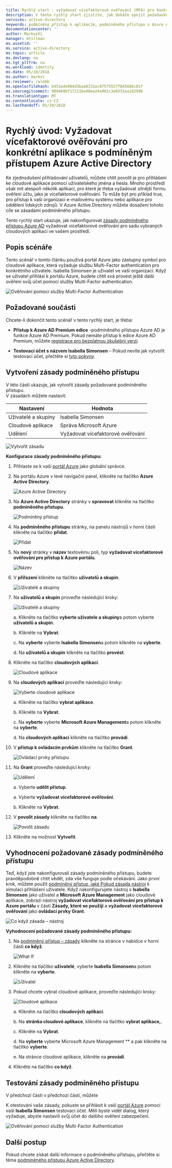 ```yaml
---
title: Rychlý start - vyžadovat vícefaktorové ověřování (MFA) pro konkrétní aplikace s Azure Active Directory podmíněným přístupem | Microsoft Docs
description: V tento rychlý start zjistíte, jak dokáže spojit požadavků ověřování typu používaná cloudové aplikace pomocí podmíněného přístupu Azure Active Directory (Azure AD).
services: active-directory
keywords: podmíněný přístup k aplikacím, podmíněného přístupu s Azure AD, zabezpečený přístup k prostředkům společnosti, zásady podmíněného přístupu
documentationcenter: ''
author: MarkusVi
manager: mtillman
ms.assetid: ''
ms.service: active-directory
ms.topic: article
ms.devlang: na
ms.tgt_pltfrm: na
ms.workload: identity
ms.date: 05/10/2018
ms.author: markvi
ms.reviewer: calebb
ms.openlocfilehash: b451ede984d3baa8331ec87575557f845686c01f
ms.sourcegitcommit: 909469bf17211be40ea24a981c3e0331ea182996
ms.translationtype: MT
ms.contentlocale: cs-CZ
ms.lasthandoff: 05/10/2018
---
```

# <a name="quickstart-require-mfa-for-specific-apps-with-azure-active-directory-conditional-access"></a>Rychlý úvod: Vyžadovat vícefaktorové ověřování pro konkrétní aplikace s podmíněným přístupem Azure Active Directory 

Ke zjednodušení přihlašování uživatelů, můžete chtít povolit je pro přihlášení ke cloudové aplikace pomocí uživatelského jména a hesla. Mnoho prostředí však mít alespoň několik aplikací, pro které je třeba vyžadovat silnější formu ověření účtu, jako je vícefaktorové ověřování. To může být pro příklad true, pro přístup k vaší organizaci e-mailovému systému nebo aplikace pro oddělení lidských zdrojů. V Azure Active Directory můžete dosažení tohoto cíle se zásadami podmíněného přístupu.    

Tento rychlý start ukazuje, jak nakonfigurovat [zásady podmíněného přístupu Azure AD](active-directory-conditional-access-azure-portal.md) vyžadovat vícefaktorové ověřování pro sadu vybraných cloudových aplikací ve vašem prostředí.


## <a name="scenario-description"></a>Popis scénáře

Tento scénář v tomto článku používá portál Azure jako zástupný symbol pro cloudové aplikace, která vyžaduje službu Multi-Factor authentication pro konkrétního uživatele. Isabella Simonsen je uživatel ve vaší organizaci. Když se uživatel přihlásí k portálu Azure, budete chtít svá provést ještě další ověření svůj účet pomocí služby Multi-Factor authentication.

![Ověřování pomocí služby Multi-Factor Authentication](./media/active-directory-conditional-access-app-based-mfa/22.png)



## <a name="prerequisites"></a>Požadované součásti 

Chcete-li dokončit tento scénář v tento rychlý start, je třeba:

- **Přístup k Azure AD Premium edice** -podmíněného přístupu Azure AD je funkce Azure AD Premium. Pokud nemáte přístup k edice Azure AD Premium, můžete [registrace pro bezplatnou zkušební verzí](https://azure.microsoft.com/trial/get-started-active-directory/).

- **Testovací účet s názvem Isabella Simonsen** – Pokud nevíte jak vytvořit testovací účet, přečtěte si [tyto pokyny](https://docs.microsoft.com/azure/active-directory/add-users-azure-active-directory).



## <a name="create-your-conditional-access-policy"></a>Vytvoření zásady podmíněného přístupu 

V této části ukazuje, jak vytvořit zásady požadované podmíněného přístupu.  
V zásadách můžete nastavit:

|Nastavení |Hodnota|
|---     | --- |
|Uživatelé a skupiny | Isabella Simonsen |
|Cloudové aplikace | Správa Microsoft Azure |
|Udělení | Vyžadovat vícefaktorové ověřování |
 

![Vytvořit zásadu](./media/active-directory-conditional-access-app-based-mfa/21.png)




**Konfigurace zásady podmíněného přístupu:**

1. Přihlaste se k vaší [portál Azure](https://portal.azure.com) jako globální správce.

2. Na portálu Azure v levé navigační panel, klikněte na tlačítko **Azure Active Directory**. 

    ![Azure Active Directory](./media/active-directory-conditional-access-app-based-mfa/02.png)

3. Na **Azure Active Directory** stránky v **spravovat** klikněte na tlačítko **podmíněného přístupu**.

    ![Podmíněný přístup](./media/active-directory-conditional-access-app-based-mfa/03.png)
 
4. Na **podmíněného přístupu** stránky, na panelu nástrojů v horní části klikněte na tlačítko **přidat**.

    ![Přidat](./media/active-directory-conditional-access-app-based-mfa/04.png)

5. Na **nový** stránky v **název** textovému poli, typ **vyžadovat vícefaktorové ověřování pro přístup k Azure portálu**.

    ![Název](./media/active-directory-conditional-access-app-based-mfa/05.png)

6. V **přiřazení** klikněte na tlačítko **uživatelů a skupin**.

    ![Uživatelé a skupiny](./media/active-directory-conditional-access-app-based-mfa/06.png)

7. Na **uživatelů a skupin** proveďte následující kroky:

    ![Uživatelé a skupiny](./media/active-directory-conditional-access-app-based-mfa/24.png)

    a. Klikněte na tlačítko **vyberte uživatele a skupiny**a potom vyberte **uživatelů a skupin**.

    b. Klikněte na **Vybrat**.

    c. Na **vyberte** vyberte **Isabella Simonsen**a potom klikněte na **vyberte**.

    d. Na **uživatelů a skupin** klikněte na tlačítko **provést**.

8. Klikněte na tlačítko **cloudových aplikací**.

    ![Cloudové aplikace](./media/active-directory-conditional-access-app-based-mfa/08.png)

9. Na **cloudových aplikací** proveďte následující kroky:

    ![Vyberte cloudové aplikace](./media/active-directory-conditional-access-app-based-mfa/26.png)

    a. Klikněte na tlačítko **vybrat aplikace**.

    b. Klikněte na **Vybrat**.

    c. Na **vyberte** vyberte **Microsoft Azure Management**a potom klikněte na **vyberte**.

    d. Na **cloudových aplikací** klikněte na tlačítko **provádí**.


10. V **přístup k ovládacím prvkům** klikněte na tlačítko **Grant**.

    ![Ovládací prvky přístupu](./media/active-directory-conditional-access-app-based-mfa/10.png)

11. Na **Grant** proveďte následující kroky:

    ![Udělení](./media/active-directory-conditional-access-app-based-mfa/11.png)

    a. Vyberte **udělit přístup**.

    a. Vyberte **vyžadovat vícefaktorové ověřování**.

    b. Klikněte na **Vybrat**.

12. V **povolit zásady** klikněte na tlačítko **na**.

    ![Povolit zásadu](./media/active-directory-conditional-access-app-based-mfa/18.png)

13. Klikněte na možnost **Vytvořit**.


## <a name="evaluate-your-conditional-access-policy"></a>Vyhodnocení požadované zásady podmíněného přístupu

Teď, když jste nakonfigurovali zásady podmíněného přístupu, budete pravděpodobně chtít vědět, zda vše funguje podle očekávání. Jako první krok, můžete použít [podmíněný přístup, jaké Pokud zásada nástroj](active-directory-conditional-access-whatif.md) k simulaci přihlášení uživatele. Když nakonfigurujete nástroj s **Isabella Simonsen** jako uživatel a **Microsoft Azure Management** jako cloudové aplikace, zobrazí nástroj **vyžadovat vícefaktorové ověřování pro přístup k Azure portálu** v části **Zásady, které se použijí** a **vyžadovat vícefaktorové ověřování** jako **ovládací prvky Grant**.

![Co když zásada – nástroj](./media/active-directory-conditional-access-app-based-mfa/23.png)



**Vyhodnocení požadované zásady podmíněného přístupu:**

1. Na [podmíněný přístup – zásady](https://portal.azure.com/#blade/Microsoft_AAD_IAM/ConditionalAccessBlade/Policies) klikněte na stránce v nabídce v horní části **co když**.  
 
    ![What If](./media/active-directory-conditional-access-app-based-mfa/14.png)

2. Klikněte na tlačítko **uživatelé**, vyberte **Isabella Simonsen**a potom klikněte na **vyberte**.

    ![Uživatel](./media/active-directory-conditional-access-app-based-mfa/15.png)

2. Pokud chcete vybrat cloudové aplikace, proveďte následující kroky:

    ![Cloudové aplikace](./media/active-directory-conditional-access-app-based-mfa/16.png)

    a. Klikněte na tlačítko **cloudových aplikací**.

    b. Na **stránka cloudové aplikace**, klikněte na tlačítko **vybrat aplikace,**.

    c. Klikněte na **Vybrat**.

    d. Na **vyberte** vyberte Microsoft Azure Management ** a pak klikněte na tlačítko **vyberte**.

    e. Na stránce cloudové aplikace, klikněte na **provádí**.

3. Klikněte na tlačítko **co když**.


## <a name="test-your-conditional-access-policy"></a>Testování zásady podmíněného přístupu

V předchozí části v předchozí části, můžete 

K otestování vaše zásady, pokuste se přihlásit k vaší [portál Azure](https://portal.azure.com) pomocí vaší **Isabella Simonsen** testovací účet. Měli byste vidět dialog, který vyžaduje, abyste nastavili svůj účet do dalšího ověření zabezpečení.

![Ověřování pomocí služby Multi-Factor Authentication](./media/active-directory-conditional-access-app-based-mfa/22.png)


## <a name="next-steps"></a>Další postup

Pokud chcete získat další informace o podmíněného přístupu, přečtěte si téma [podmíněného přístupu Azure Active Directory](active-directory-conditional-access-azure-portal.md).

